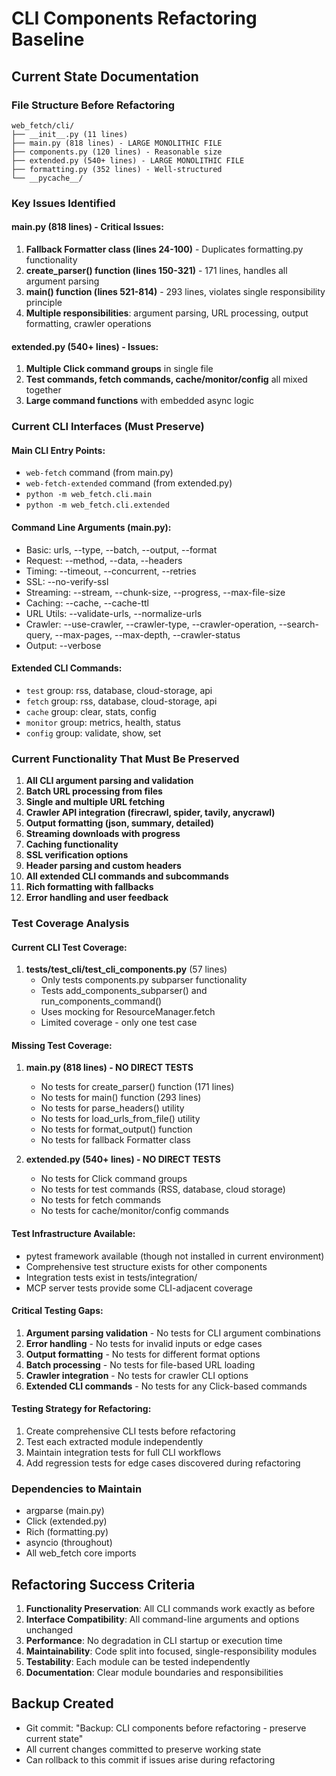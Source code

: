# CLI Components Refactoring Baseline

## Current State Documentation

### File Structure Before Refactoring
```
web_fetch/cli/
├── __init__.py (11 lines)
├── main.py (818 lines) - LARGE MONOLITHIC FILE
├── components.py (120 lines) - Reasonable size
├── extended.py (540+ lines) - LARGE MONOLITHIC FILE  
├── formatting.py (352 lines) - Well-structured
└── __pycache__/
```

### Key Issues Identified

#### main.py (818 lines) - Critical Issues:
1. **Fallback Formatter class (lines 24-100)** - Duplicates formatting.py functionality
2. **create_parser() function (lines 150-321)** - 171 lines, handles all argument parsing
3. **main() function (lines 521-814)** - 293 lines, violates single responsibility principle
4. **Multiple responsibilities**: argument parsing, URL processing, output formatting, crawler operations

#### extended.py (540+ lines) - Issues:
1. **Multiple Click command groups** in single file
2. **Test commands, fetch commands, cache/monitor/config** all mixed together
3. **Large command functions** with embedded async logic

### Current CLI Interfaces (Must Preserve)

#### Main CLI Entry Points:
- `web-fetch` command (from main.py)
- `web-fetch-extended` command (from extended.py)
- `python -m web_fetch.cli.main`
- `python -m web_fetch.cli.extended`

#### Command Line Arguments (main.py):
- Basic: urls, --type, --batch, --output, --format
- Request: --method, --data, --headers
- Timing: --timeout, --concurrent, --retries
- SSL: --no-verify-ssl
- Streaming: --stream, --chunk-size, --progress, --max-file-size
- Caching: --cache, --cache-ttl
- URL Utils: --validate-urls, --normalize-urls
- Crawler: --use-crawler, --crawler-type, --crawler-operation, --search-query, --max-pages, --max-depth, --crawler-status
- Output: --verbose

#### Extended CLI Commands:
- `test` group: rss, database, cloud-storage, api
- `fetch` group: rss, database, cloud-storage, api
- `cache` group: clear, stats, config
- `monitor` group: metrics, health, status
- `config` group: validate, show, set

### Current Functionality That Must Be Preserved

1. **All CLI argument parsing and validation**
2. **Batch URL processing from files**
3. **Single and multiple URL fetching**
4. **Crawler API integration (firecrawl, spider, tavily, anycrawl)**
5. **Output formatting (json, summary, detailed)**
6. **Streaming downloads with progress**
7. **Caching functionality**
8. **SSL verification options**
9. **Header parsing and custom headers**
10. **All extended CLI commands and subcommands**
11. **Rich formatting with fallbacks**
12. **Error handling and user feedback**

### Test Coverage Analysis

#### Current CLI Test Coverage:
1. **tests/test_cli/test_cli_components.py** (57 lines)
   - Only tests components.py subparser functionality
   - Tests add_components_subparser() and run_components_command()
   - Uses mocking for ResourceManager.fetch
   - Limited coverage - only one test case

#### Missing Test Coverage:
1. **main.py (818 lines) - NO DIRECT TESTS**
   - No tests for create_parser() function (171 lines)
   - No tests for main() function (293 lines)
   - No tests for parse_headers() utility
   - No tests for load_urls_from_file() utility
   - No tests for format_output() function
   - No tests for fallback Formatter class

2. **extended.py (540+ lines) - NO DIRECT TESTS**
   - No tests for Click command groups
   - No tests for test commands (RSS, database, cloud storage)
   - No tests for fetch commands
   - No tests for cache/monitor/config commands

#### Test Infrastructure Available:
- pytest framework available (though not installed in current environment)
- Comprehensive test structure exists for other components
- Integration tests exist in tests/integration/
- MCP server tests provide some CLI-adjacent coverage

#### Critical Testing Gaps:
1. **Argument parsing validation** - No tests for CLI argument combinations
2. **Error handling** - No tests for invalid inputs or edge cases
3. **Output formatting** - No tests for different format options
4. **Batch processing** - No tests for file-based URL loading
5. **Crawler integration** - No tests for crawler CLI options
6. **Extended CLI commands** - No tests for any Click-based commands

#### Testing Strategy for Refactoring:
1. Create comprehensive CLI tests before refactoring
2. Test each extracted module independently
3. Maintain integration tests for full CLI workflows
4. Add regression tests for edge cases discovered during refactoring

### Dependencies to Maintain
- argparse (main.py)
- Click (extended.py)
- Rich (formatting.py)
- asyncio (throughout)
- All web_fetch core imports

## Refactoring Success Criteria

1. **Functionality Preservation**: All CLI commands work exactly as before
2. **Interface Compatibility**: All command-line arguments and options unchanged
3. **Performance**: No degradation in CLI startup or execution time
4. **Maintainability**: Code split into focused, single-responsibility modules
5. **Testability**: Each module can be tested independently
6. **Documentation**: Clear module boundaries and responsibilities

## Backup Created
- Git commit: "Backup: CLI components before refactoring - preserve current state"
- All current changes committed to preserve working state
- Can rollback to this commit if issues arise during refactoring
